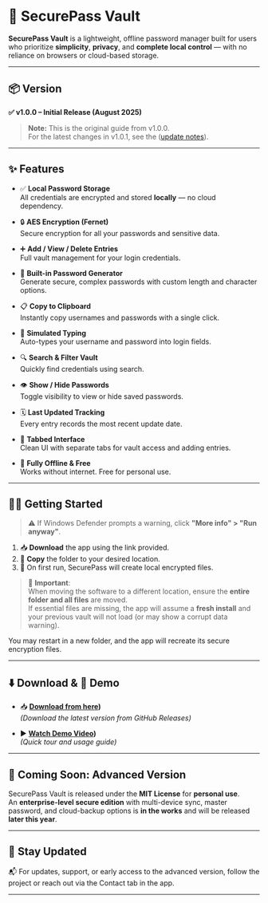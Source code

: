 # 🔐 SecurePass Vault

**SecurePass Vault** is a lightweight, offline password manager built for users who prioritize **simplicity**, **privacy**, and **complete local control** — with no reliance on browsers or cloud-based storage.

---

## 📦 Version
**✅ v1.0.0 – Initial Release (August 2025)**

> **Note:** This is the original guide from v1.0.0.  
> For the latest changes in v1.0.1, see the ([update notes](https://github.com/Sripathi69/SecurePassVault/releases/tag/v1.0.1)).


---

## ✨ Features

- ✅ **Local Password Storage**  
  All credentials are encrypted and stored **locally** — no cloud dependency.

- 🔒 **AES Encryption (Fernet)**  
  Secure encryption for all your passwords and sensitive data.

- ➕ **Add / View / Delete Entries**  
  Full vault management for your login credentials.

- 🧠 **Built-in Password Generator**  
  Generate secure, complex passwords with custom length and character options.

- 📋 **Copy to Clipboard**  
  Instantly copy usernames and passwords with a single click.

- 🎯 **Simulated Typing**  
  Auto-types your username and password into login fields.

- 🔍 **Search & Filter Vault**  
  Quickly find credentials using search.

- 👁️ **Show / Hide Passwords**  
  Toggle visibility to view or hide saved passwords.

- 🗓️ **Last Updated Tracking**  
  Every entry records the most recent update date.

- 🧩 **Tabbed Interface**  
  Clean UI with separate tabs for vault access and adding entries.

- 📴 **Fully Offline & Free**  
  Works without internet. Free for personal use.

---

## 🧑‍💻 Getting Started

> ⚠️ If Windows Defender prompts a warning, click **"More info" > "Run anyway"**.

1. 📥 **Download** the app using the link provided.
2. 📂 **Copy** the folder to your desired location.
3. 🚀 On first run, SecurePass will create local encrypted files.

> 🧠 **Important**:  
> When moving the software to a different location, ensure the **entire folder and all files** are moved.  
> If essential files are missing, the app will assume a **fresh install** and your previous vault will not load (or may show a corrupt data warning).

You may restart in a new folder, and the app will recreate its secure encryption files.

---

## ⬇️ Download & 🎥 Demo

- 📥 **[Download from here](https://github.com/Sripathi69/SecurePassVault/archive/refs/tags/v1.0.1.zip))**  
  *(Download the latest version from GitHub Releases)*

- ▶️ **[Watch Demo Video](https://youtu.be/qfzjHx4zEkw))**  
  *(Quick tour and usage guide)*
---

## 🚀 Coming Soon: Advanced Version

SecurePass Vault is released under the **MIT License** for **personal use**.  
An **enterprise-level secure edition** with multi-device sync, master password, and cloud-backup options is **in the works** and will be released **later this year**.

---

## 🔗 Stay Updated

📬 For updates, support, or early access to the advanced version, follow the project or reach out via the Contact tab in the app.

---


